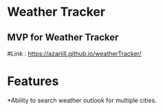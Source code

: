 # Weather Tracker 
## MVP for Weather Tracker
#Link : https://azariill.github.io/weatherTracker/

# Features
*Ability to search weather outlook for multiple cities.

